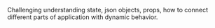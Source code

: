Challenging understanding state, json objects, props, how to connect different parts of application with dynamic behavior.